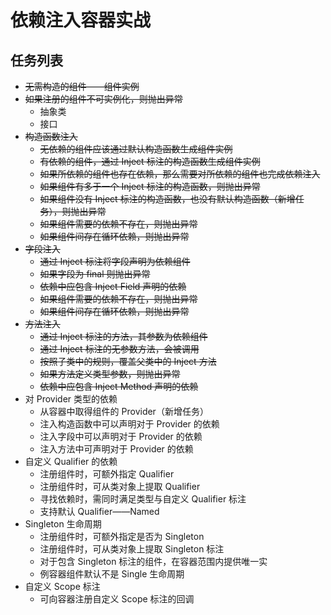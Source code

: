 # 依赖注入容器实战

## 任务列表
* ~~无需构造的组件——组件实例~~
* ~~如果注册的组件不可实例化，则抛出异常~~
  * 抽象类
  * 接口
* ~~构造函数注入~~
  * ~~无依赖的组件应该通过默认构造函数生成组件实例~~
  * ~~有依赖的组件，通过 Inject 标注的构造函数生成组件实例~~
  * ~~如果所依赖的组件也存在依赖，那么需要对所依赖的组件也完成依赖注入~~
  * ~~如果组件有多于一个 Inject 标注的构造函数，则抛出异常~~
  * ~~如果组件没有 Inject 标注的构造函数，也没有默认构造函数（新增任务），则抛出异常~~
  * ~~如果组件需要的依赖不存在，则抛出异常~~
  * ~~如果组件间存在循环依赖，则抛出异常~~
* ~~字段注入~~
  * ~~通过 Inject 标注将字段声明为依赖组件~~
  * ~~如果字段为 final 则抛出异常~~
  * ~~依赖中应包含 Inject Field 声明的依赖~~
  * ~~如果组件需要的依赖不存在，则抛出异常~~
  * ~~如果组件间存在循环依赖，则抛出异常~~
* ~~方法注入~~
  * ~~通过 Inject 标注的方法，其参数为依赖组件~~
  * ~~通过 Inject 标注的无参数方法，会被调用~~
  * ~~按照子类中的规则，覆盖父类中的 Inject 方法~~
  * ~~如果方法定义类型参数，则抛出异常~~
  * ~~依赖中应包含 Inject Method 声明的依赖~~
* 对 Provider 类型的依赖
  * 从容器中取得组件的 Provider（新增任务）
  * 注入构造函数中可以声明对于 Provider 的依赖
  * 注入字段中可以声明对于 Provider 的依赖
  * 注入方法中可声明对于 Provider 的依赖
* 自定义 Qualifier 的依赖
  * 注册组件时，可额外指定 Qualifier
  * 注册组件时，可从类对象上提取 Qualifier
  * 寻找依赖时，需同时满足类型与自定义 Qualifier 标注
  * 支持默认 Qualifier——Named
* Singleton 生命周期
  * 注册组件时，可额外指定是否为 Singleton
  * 注册组件时，可从类对象上提取 Singleton 标注
  * 对于包含 Singleton 标注的组件，在容器范围内提供唯一实
  * 例容器组件默认不是 Single 生命周期
* 自定义 Scope 标注
  * 可向容器注册自定义 Scope 标注的回调

